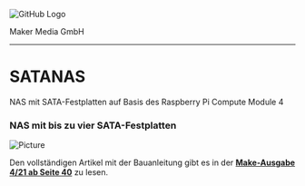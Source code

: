 ![GitHub Logo](http://www.heise.de/make/icons/make_logo.png)

Maker Media GmbH
*** 

# SATANAS
NAS mit SATA-Festplatten auf Basis des Raspberry Pi Compute Module 4

### NAS mit bis zu vier SATA-Festplatten
![Picture](https://github.com/MakeMagazinDE/SATANAS/blob/main/SATANAS.JPG) 

Den vollständigen Artikel mit der Bauanleitung gibt es in der **[Make-Ausgabe 4/21 ab Seite 40](https://www.heise.de/select/make/2021/4/2033811215351927251)** zu lesen. 

